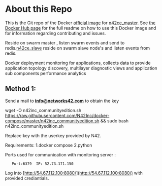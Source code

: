 # About this Repo

This is the Git repo of the Docker [official image](https://docs.docker.com/docker-hub/official_repos/) for [n42ce_master](https://hub.docker.com/r/n42inc/n42ce_master/). See [the Docker Hub page](https://hub.docker.com/r/n42inc/n42ce_master/) for the full readme on how to use this Docker image and for information regarding contributing and issues.

Reside on swarm master , listen swarm events and send to redis.[n42ce_slave](https://hub.docker.com/r/n42inc/n42ce_slave/) reside on swarm slave node's and listen events from redis.


Docker deployment monitoring for applications, collects data to provide application topology discovery, multilayer diagnostic views and application sub components performance analytics

## Method 1:
Send a mail to <b>info@networks42.com</b> to obtain the key

wget -O n42inc_communityedition.sh https://raw.githubusercontent.com/N42Inc/docker-compose/master/n42inc_communityedition.sh && sudo bash n42inc_communityedition.sh <key>

Replace key with the userkey provided by N42.

Requirements:
      1.docker compose
      2.python
      
Ports used for communication with monitoring server :
```
   Port:6379  IP: 52.73.171.150   
```
Log into [http://54.67.112.100:8080/](http://54.67.112.100:8080/)  with provided crediantials.
